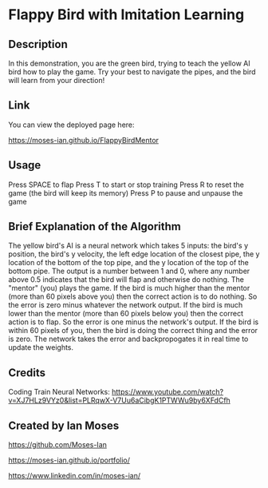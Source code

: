 # Flappy Bird with Imitation Learning

## Description

In this demonstration, you are the green bird, trying to teach the yellow AI bird how to play the game. Try your best to navigate the pipes, and the bird will learn from your direction!

## Link

You can view the deployed page here:

https://moses-ian.github.io/FlappyBirdMentor

## Usage

Press SPACE to flap
Press T to start or stop training
Press R to reset the game (the bird will keep its memory)
Press P to pause and unpause the game

## Brief Explanation of the Algorithm

The yellow bird's AI is a neural network which takes 5 inputs: the bird's y position, the bird's y velocity, the left edge location of the closest pipe, the y location of the bottom of the top pipe, and the y location of the top of the bottom pipe. The output is a number between 1 and 0, where any number above 0.5 indicates that the bird will flap and otherwise do nothing. The "mentor" (you) plays the game. If the bird is much higher than the mentor (more than 60 pixels above you) then the correct action is to do nothing. So the error is zero minus whatever the network output. If the bird is much lower than the mentor (more than 60 pixels below you) then the correct action is to flap. So the error is one minus the network's output. If the bird is within 60 pixels of you, then the bird is doing the correct thing and the error is zero. The network takes the error and backpropogates it in real time to update the weights.

## Credits

Coding Train Neural Networks: https://www.youtube.com/watch?v=XJ7HLz9VYz0&list=PLRqwX-V7Uu6aCibgK1PTWWu9by6XFdCfh

## Created by Ian Moses

https://github.com/Moses-Ian

https://moses-ian.github.io/portfolio/

https://www.linkedin.com/in/moses-ian/
